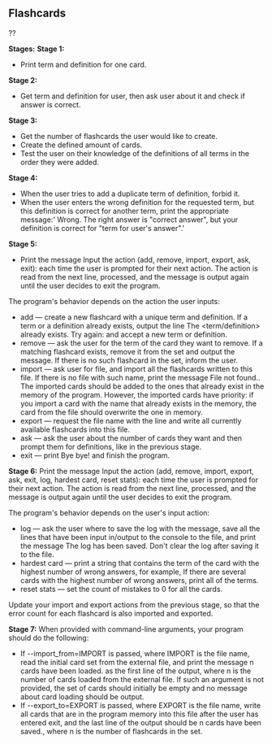 ## Flashcards
??


**Stages:**
**Stage 1:**
- Print term and definition for one card.

**Stage 2:**
- Get term and definition for user, then ask user about it and check if answer is correct.

**Stage 3:**
- Get the number of flashcards the user would like to create. 
- Create the defined amount of cards. 
- Test the user on their knowledge of the definitions of all terms in the order they were added.

**Stage 4:**
- When the user tries to add a duplicate term of definition, forbid it. 
- When the user enters the wrong definition for the requested term, but this definition is correct for another term, print the appropriate message:' Wrong. The right answer is "correct answer", but your definition is correct for "term for user's answer".'

**Stage 5:**
- Print the message Input the action (add, remove, import, export, ask, exit): each time the user is prompted for their next action. The action is read from the next line, processed, and the message is output again until the user decides to exit the program.

The program's behavior depends on the action the user inputs:
- add — create a new flashcard with a unique term and definition.  If a term or a definition already exists, output the line The <term/definition> already exists. Try again: and accept a new term or definition.
- remove — ask the user for the term of the card they want to remove. If a matching flashcard exists, remove it from the set and output the message. If there is no such flashcard in the set, inform the user.
- import — ask user for file, and import all the flashcards written to this file. If there is no file with such name, print the message File not found.. The imported cards should be added to the ones that already exist in the memory of the program. However, the imported cards have priority: if you import a card with the name that already exists in the memory, the card from the file should overwrite the one in memory.
- export — request the file name with the line and write all currently available flashcards into this file.
- ask — ask the user about the number of cards they want and then prompt them for definitions, like in the previous stage.
- exit — print Bye bye! and finish the program.


**Stage 6:**
Print the message Input the action (add, remove, import, export, ask, exit, log, hardest card, reset stats): each time the user is prompted for their next action. The action is read from the next line, processed, and the message is output again until the user decides to exit the program.

The program's behavior depends on the user's input action:
- log — ask the user where to save the log with the message, save all the lines that have been input in/output to the console to the file, and print the message The log has been saved. Don't clear the log after saving it to the file.
- hardest card — print a string that contains the term of the card with the highest number of wrong answers, for example, If there are several cards with the highest number of wrong answers, print all of the terms.
- reset stats — set the count of mistakes to 0 for all the cards.

Update your import and export actions from the previous stage, so that the error count for each flashcard is also imported and exported.

**Stage 7:**
When provided with command-line arguments, your program should do the following:
- If --import_from=IMPORT is passed, where IMPORT is the file name, read the initial card set from the external file, and print the message n cards have been loaded. as the first line of the output, where n is the number of cards loaded from the external file. If such an argument is not provided, the set of cards should initially be empty and no message about card loading should be output.
- If --export_to=EXPORT is passed, where EXPORT is the file name, write all cards that are in the program memory into this file after the user has entered exit, and the last line of the output should be n cards have been saved., where n is the number of flashcards in the set.
